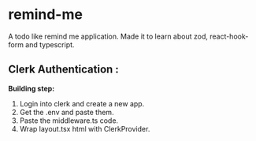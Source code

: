 # remind-me

A todo like remind me application. Made it to learn about zod, react-hook-form and typescript.

## Clerk Authentication :

**Building step:**

1. Login into clerk and create a new app.
2. Get the .env and paste them.
3. Paste the middleware.ts code.
4. Wrap layout.tsx html with ClerkProvider.
